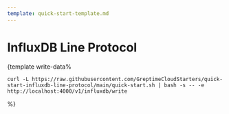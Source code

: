 ```yaml
---
template: quick-start-template.md
---
```


# InfluxDB Line Protocol

<docs-template>

{template write-data%

<!--@include: ../../db-cloud-shared/quick-start/influxdb.md-->

```shell
curl -L https://raw.githubusercontent.com/GreptimeCloudStarters/quick-start-influxdb-line-protocol/main/quick-start.sh | bash -s -- -e http://localhost:4000/v1/influxdb/write
```

%}

</docs-template>
